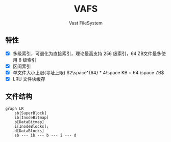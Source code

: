 <h1 align="center"> VAFS </h1>
<p align="center"> Vast FileSystem </p>

## 特性

- [x] 多级索引，可退化为直接索引，理论最高支持 256 级索引，64 ZB文件最多使用 8 级索引
- [x] 区间索引
- [x] 单文件大小上限(寻址上限) $2\space^{64} * 4\space KB = 64 \space ZB$
- [x] LRU 文件块缓存

## 文件结构

```mermaid
graph LR
    sb[SuperBlock]
    ib[InodeBitmap]
    b[DataBitmap]
    i[InodeBlocks];
    d[DataBlocks]
    sb --- ib --- b --- i --- d  
```
